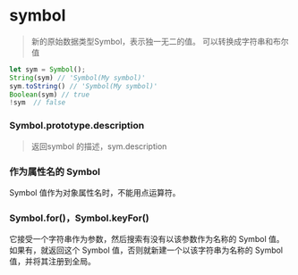 symbol
===
> 新的原始数据类型Symbol，表示独一无二的值。
可以转换成字符串和布尔值
```javascript
let sym = Symbol();
String(sym) // 'Symbol(My symbol)'
sym.toString() // 'Symbol(My symbol)'
Boolean(sym) // true
!sym  // false
```
### Symbol.prototype.description
> 返回symbol 的描述，sym.description
### 作为属性名的 Symbol
Symbol 值作为对象属性名时，不能用点运算符。
### Symbol.for()，Symbol.keyFor() 
它接受一个字符串作为参数，然后搜索有没有以该参数作为名称的 Symbol 值。如果有，就返回这个 Symbol 值，否则就新建一个以该字符串为名称的 Symbol 值，并将其注册到全局。
